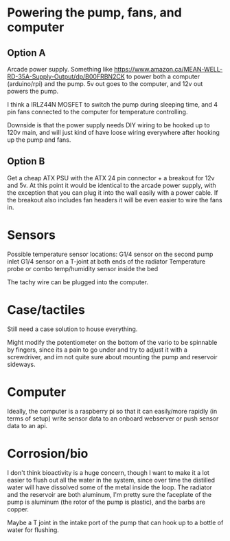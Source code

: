 # Powering the pump, fans, and computer

## Option A

Arcade power supply. Something like https://www.amazon.ca/MEAN-WELL-RD-35A-Supply-Output/dp/B00FRBN2CK to power both a computer (arduino/rpi) and the pump. 5v out goes to the computer, and 12v out powers the pump.

I think a IRLZ44N MOSFET to switch the pump during sleeping time, and 4 pin fans connected to the computer for temperature controlling.

Downside is that the power supply needs DIY wiring to be hooked up to 120v main, and will just kind of have loose wiring everywhere after hooking up the pump and fans.

## Option B

Get a cheap ATX PSU with the ATX 24 pin connector + a breakout for 12v and 5v. At this point it would be identical to the arcade power supply, with the exception that you can plug it into the wall easily with a power cable. If the breakout also includes fan headers it will be even easier to wire the fans in.

# Sensors

Possible temperature sensor locations:
G1/4 sensor on the second pump inlet
G1/4 sensor on a T-joint at both ends of the radiator
Temperature probe or combo temp/humidity sensor inside the bed

The tachy wire can be plugged into the computer.

# Case/tactiles

Still need a case solution to house everything.

Might modify the potentiometer on the bottom of the vario to be spinnable by fingers, since its a pain to go under and try to adjust it with a screwdriver, and im not quite sure about mounting the pump and reservoir sideways.

# Computer

Ideally, the computer is a raspberry pi so that it can easily/more rapidly (in terms of setup) write sensor data to an onboard webserver or push sensor data to an api.

# Corrosion/bio

I don't think bioactivity is a huge concern, though I want to make it a lot easier to flush out all the water in the system, since over time the distilled water will have dissolved some of the metal inside the loop. The radiator and the reservoir are both aluminum, I'm pretty sure the faceplate of the pump is aluminum (the rotor of the pump is plastic), and the barbs are copper.

Maybe a T joint in the intake port of the pump that can hook up to a bottle of water for flushing.
